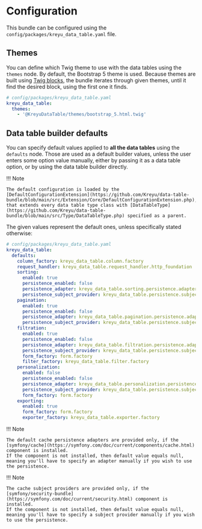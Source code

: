 # Configuration

This bundle can be configured using the `config/packages/kreyu_data_table.yaml` file. 

## Themes

You can define which Twig theme to use with the data tables using the `themes` node.
By default, the Bootstrap 5 theme is used. Because themes are built using [Twig blocks](https://twig.symfony.com/doc/3.x/tags/block.html),
the bundle iterates through given themes, until it find the desired block, using the first one it finds.

```yaml
# config/packages/kreyu_data_table.yaml
kreyu_data_table:
  themes:
    - '@KreyuDataTable/themes/bootstrap_5.html.twig'
```

## Data table builder defaults

You can specify default values applied to **all the data tables** using the `defaults` node.
Those are used as a default builder values, unless the user enters some option value manually,
either by passing it as a data table option, or by using the data table builder directly. 

!!! Note

    The default configuration is loaded by the [DefaultConfigurationExtension](https://github.com/Kreyu/data-table-bundle/blob/main/src/Extension/Core/DefaultConfigurationExtension.php),
    that extends every data table type class with [DataTableType](https://github.com/Kreyu/data-table-bundle/blob/main/src/Type/DataTableType.php) specified as a parent.

The given values represent the default ones, unless specifically stated otherwise:

```yaml
# config/packages/kreyu_data_table.yaml
kreyu_data_table:
  defaults:
    column_factory: kreyu_data_table.column.factory
    request_handler: kreyu_data_table.request_handler.http_foundation
    sorting:
      enabled: true
      persistence_enabled: false
      persistence_adapter: kreyu_data_table.sorting.persistence.adapter.cache # if symfony/cache is installed, null otherwise
      persistence_subject_provider: kreyu_data_table.persistence.subject_provider.token_storage # if symfony/security-bundle is installed, null otherwise
    pagination:
      enabled: true
      persistence_enabled: false
      persistence_adapter: kreyu_data_table.pagination.persistence.adapter.cache  # if symfony/cache is installed, null otherwise
      persistence_subject_provider: kreyu_data_table.persistence.subject_provider.token_storage # if symfony/security-bundle is installed, null otherwise
    filtration:
      enabled: true
      persistence_enabled: false
      persistence_adapter: kreyu_data_table.filtration.persistence.adapter.cache  # if symfony/cache is installed, null otherwise
      persistence_subject_provider: kreyu_data_table.persistence.subject_provider.token_storage # if symfony/security-bundle is installed, null otherwise
      form_factory: form.factory
      filter_factory: kreyu_data_table.filter.factory
    personalization:
      enabled: false
      persistence_enabled: false
      persistence_adapter: kreyu_data_table.personalization.persistence.adapter.cache  # if symfony/cache is installed, null otherwise
      persistence_subject_provider: kreyu_data_table.persistence.subject_provider.token_storage # if symfony/security-bundle is installed, null otherwise
      form_factory: form.factory
    exporting:
      enabled: true
      form_factory: form.factory
      exporter_factory: kreyu_data_table.exporter.factory
```

!!! Note

    The default cache persistence adapters are provided only, if the [symfony/cache](https://symfony.com/doc/current/components/cache.html) component is installed.
    If the component is not installed, then default value equals null, meaning you'll have to specify an adapter manually if you wish to use the persistence.

!!! Note

    The cache subject providers are provided only, if the [symfony/security-bundle](https://symfony.com/doc/current/security.html) component is installed.
    If the component is not installed, then default value equals null, meaning you'll have to specify a subject provider manually if you wish to use the persistence.